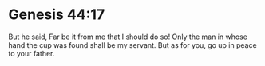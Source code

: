 # Genesis 44:17

But he said, Far be it from me that I should do so! Only the man in whose hand the cup was found shall be my servant. But as for you, go up in peace to your father.
